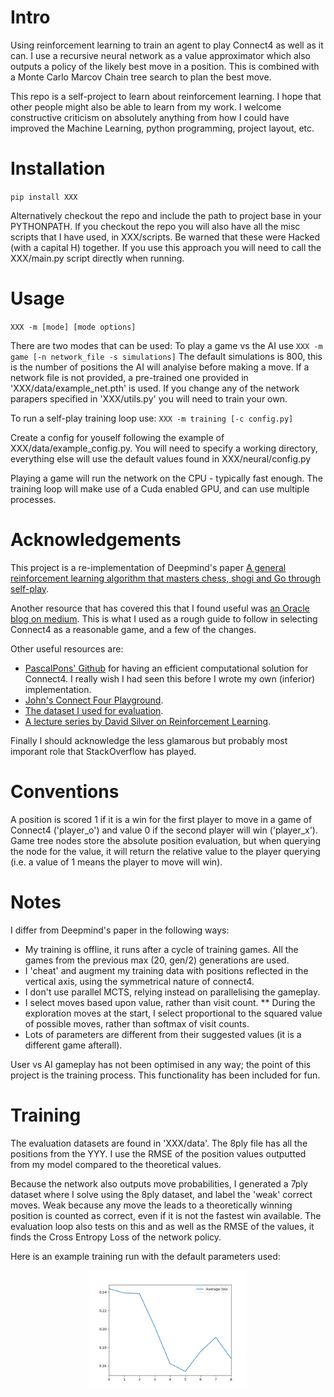 # Intro
Using reinforcement learning to train an agent to play Connect4 as well as it can. I use a recursive neural network as a value approximator which also outputs a policy of the likely best move in a position. This is combined with a Monte Carlo Marcov Chain tree search to plan the best move.

This repo is a self-project to learn about reinforcement learning. I hope that other people might also be able to learn from my work. I welcome constructive criticism on absolutely anything from how I could have improved the Machine Learning, python programming, project layout, etc.

# Installation
`pip install XXX`

Alternatively checkout the repo and include the path to project base in your PYTHONPATH. If you checkout the repo you will also have all the misc scripts that I have used, in XXX/scripts. Be warned that these were Hacked (with a capital H) together. If you use this approach you will need to call the XXX/main.py script directly when running.

# Usage
`XXX -m [mode] [mode options]`

There are two modes that can be used:
To play a game vs the AI use
`XXX -m game [-n network_file -s simulations]`
The default simulations is 800, this is the number of positions the AI will analyise before making a move.
If a network file is not provided, a pre-trained one provided in 'XXX/data/example_net.pth' is used. If you change any of the network parapers specified in 'XXX/utils.py' you will need to train your own.

To run a self-play training loop use:
`XXX -m training [-c config.py]`

Create a config for youself following the example of XXX/data/example_config.py. You will need to specify a working directory, everything else will use the default values found in XXX/neural/config.py

Playing a game will run the network on the CPU - typically fast enough. The training loop will make use of a Cuda enabled GPU, and can use multiple processes.

# Acknowledgements
This project is a re-implementation of Deepmind's paper [A general reinforcement learning algorithm that
masters chess, shogi and Go through self-play](https://deepmind.com/documents/260/alphazero_preprint.pdf).

Another resource that has covered this that I found useful was [an Oracle blog on medium](https://medium.com/oracledevs/lessons-from-implementing-alphazero-7e36e9054191). This is what I used as a rough guide to follow in selecting Connect4 as a reasonable game, and a few of the changes.

Other useful resources are:
* [PascalPons' Github](https://github.com/PascalPons/connect4/tree/a0fcfe9e4eacd6194da8ae138a8e554f381be9e0) for having an efficient computational solution for Connect4. I really wish I had seen this before I wrote my own (inferior) implementation.
* [John's Connect Four Playground](https://tromp.github.io/c4/c4.html).
* [The dataset I used for evaluation](http://archive.ics.uci.edu/ml/datasets/connect-4).
* [A lecture series by David Silver on Reinforcement Learning](http://www0.cs.ucl.ac.uk/staff/d.silver/web/Teaching.html).

Finally I should acknowledge the less glamarous but probably most imporant role that StackOverflow has played.

# Conventions
A position is scored 1 if it is a win for the first player to move in a game of Connect4 ('player_o') and value 0 if the second player will win ('player_x'). Game tree nodes store the absolute position evaluation, but when querying the node for the value, it will return the relative value to the player querying (i.e. a value of 1 means the player to move will win).

# Notes
I differ from Deepmind's paper in the following ways:
* My training is offline, it runs after a cycle of training games. All the games from the previous max (20, gen/2) generations are used.
* I 'cheat' and augment my training data with positions reflected in the vertical axis, using the symmetrical nature of connect4.
* I don't use parallel MCTS, relying instead on parallelising the gameplay.
* I select moves based upon value, rather than visit count.
** During the exploration moves at the start, I select proportional to the squared value of possible moves, rather than softmax of visit counts.
* Lots of parameters are different from their suggested values (it is a different game afterall).

User vs AI gameplay has not been optimised in any way; the point of this project is the training process. This functionality has been included for fun.

# Training
The evaluation datasets are found in 'XXX/data'. The 8ply file has all the positions from the YYY. I use the RMSE of the position values outputted from my model compared to the theoretical values.

Because the network also outputs move probabilities, I generated a 7ply dataset where I solve using the 8ply dataset, and label the 'weak' correct moves. Weak because any move the leads to a theoretically winning position is counted as correct, even if it is not the fastest win available. The evaluation loop also tests on this and as well as the RMSE of the values, it finds the Cross Entropy Loss of the network policy.

Here is an example training run with the default parameters used:
<p align="center"><img width="50%" src="example_training.png" /></p>
